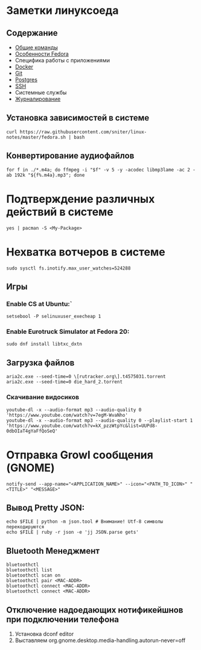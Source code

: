# Заметки линуксоеда

## Содержание

* [Общие команды](./linux.md)
* [Особенности Fedora](./fedora.md)
* Специфика работы с приложениями
*  [Docker](./docker.md)
*  [Git](./git.md)
*  [Postgres](./postgres.md)
*  [SSH](./ssh.md)
* Системные службы
 * [Журналирование](./journalctl.md)

## Установка зависимостей в системе

```
curl https://raw.githubusercontent.com/sniter/linux-notes/master/fedora.sh | bash
```

## Конвертирование аудиофайлов
```
for f in ./*.m4a; do ffmpeg -i "$f" -v 5 -y -acodec libmp3lame -ac 2 -ab 192k "${f%.m4a}.mp3"; done
```

# Подтверждение различных действий в системе 

```
yes | pacman -S <My-Package>
```

# Нехватка вотчеров в системе

```
sudo sysctl fs.inotify.max_user_watches=524288
```

## Игры

### Enable CS at Ubuntu:`

```
setsebool -P selinuxuser_execheap 1
```

### Enable Eurotruck Simulator at Fedora 20:

```
sudo dnf install libtxc_dxtn
```

## Загрузка файлов

```
aria2c.exe --seed-time=0 \[rutracker.org\].t4575031.torrent
aria2c.exe --seed-time=0 die_hard_2.torrent
```

### Cкачивание видосиков

```
youtube-dl -x --audio-format mp3 --audio-quality 0 'https://www.youtube.com/watch?v=7egM-WvaNho'
youtube-dl -x --audio-format mp3 --audio-quality 0 --playlist-start 1 'https://www.youtube.com/watch?v=kX_pzzWtpYc&list=UUPd8-0dbOIaT4gYaFfQoSeQ'
```

# Отправка Growl сообщения (GNOME)

```
notify-send --app-name="<APPLICATION_NAME>" --icon="<PATH_TO_ICON>" "<TITLE>" "<MESSAGE>"
```

## Вывод Pretty JSON:

```
echo $FILE | python -m json.tool # Внимание! Utf-8 символы перекодируются
echo $FILE | ruby -r json -e 'jj JSON.parse gets'
```

## Bluetooth Менеджмент

```
bluetoothctl
bluetoothctl list
bluetoothctl scan on
bluetoothctl pair <MAC-ADDR>
bluetoothctl connect <MAC-ADDR>
bluetoothctl connect <MAC-ADDR>
```


## Отключение надоедающих нотификейшнов при подключении телефона

1. Установка dconf editor
2. Выставляем org.gnome.desktop.media-handling.autorun-never=off






	
